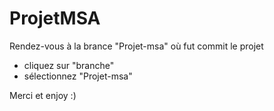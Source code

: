 # ProjetMSA

Rendez-vous à la brance "Projet-msa" où fut commit le projet 
- cliquez sur "branche"
- sélectionnez "Projet-msa"

Merci et enjoy :)
